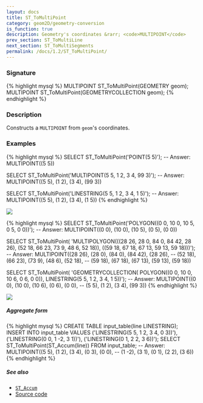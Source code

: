 ```yaml
---
layout: docs
title: ST_ToMultiPoint
category: geom2D/geometry-conversion
is_function: true
description: Geometry's coordinates &rarr; <code>MULTIPOINT</code>
prev_section: ST_ToMultiLine
next_section: ST_ToMultiSegments
permalink: /docs/1.2/ST_ToMultiPoint/
---
```


### Signature

{% highlight mysql %}
MULTIPOINT ST_ToMultiPoint(GEOMETRY geom);
MULTIPOINT ST_ToMultiPoint(GEOMETRYCOLLECTION geom);
{% endhighlight %}

### Description

Constructs a `MULTIPOINT` from `geom`'s coordinates.

### Examples

{% highlight mysql %}
SELECT ST_ToMultiPoint('POINT(5 5)');
-- Answer: MULTIPOINT((5 5))

SELECT ST_ToMultiPoint('MULTIPOINT(5 5, 1 2, 3 4, 99 3)');
-- Answer: MULTIPOINT((5 5), (1 2), (3 4), (99 3))

SELECT ST_ToMultiPoint('LINESTRING(5 5, 1 2, 3 4, 1 5)');
-- Answer: MULTIPOINT((5 5), (1 2), (3 4), (1 5))
{% endhighlight %}

<img class="displayed" src="../ST_ToMultiPoint1.png"/>

{% highlight mysql %}
SELECT ST_ToMultiPoint('POLYGON((0 0, 10 0, 10 5, 0 5, 0 0))');
-- Answer: MULTIPOINT((0 0), (10 0), (10 5), (0 5), (0 0))

SELECT ST_ToMultiPoint(
    'MULTIPOLYGON(((28 26, 28 0, 84 0, 84 42, 28 26),
                   (52 18, 66 23, 73 9, 48 6, 52 18)),
                  ((59 18, 67 18, 67 13, 59 13, 59 18)))');
-- Answer: MULTIPOINT((28 26), (28 0), (84 0), (84 42), (28 26),
--                     (52 18), (66 23), (73 9), (48 6), (52 18),
--                     (59 18), (67 18), (67 13), (59 13), (59 18))

SELECT ST_ToMultiPoint(
    'GEOMETRYCOLLECTION(
       POLYGON((0 0, 10 0, 10 6, 0 6, 0 0)),
       LINESTRING(5 5, 1 2, 3 4, 1 5))');
-- Answer: MULTIPOINT((0 0), (10 0), (10 6), (0 6), (0 0),
--                     (5 5), (1 2), (3 4), (99 3))
{% endhighlight %}

<img class="displayed" src="../ST_ToMultiPoint2.png"/>

##### Aggregate form

{% highlight mysql %}
CREATE TABLE input_table(line LINESTRING);
INSERT INTO input_table VALUES
    ('LINESTRING(5 5, 1 2, 3 4, 0 3))'),
    ('LINESTRING(0 0, 1 -2, 3 1))'),
    ('LINESTRING(0 1, 2 2, 3 6))');
SELECT ST_ToMultiPoint(ST_Accum(line)) FROM input_table;
-- Answer: MULTIPOINT((5 5), (1 2), (3 4), (0 3), (0 0),
--                     (1 -2), (3 1), (0 1), (2 2), (3 6))
{% endhighlight %}

##### See also

* [`ST_Accum`](../ST_Accum)
* <a href="https://github.com/orbisgis/h2gis/blob/master/h2spatial-ext/src/main/java/org/h2gis/h2spatialext/function/spatial/convert/ST_ToMultiPoint.java" target="_blank">Source code</a>
